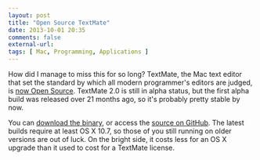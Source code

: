 ```yaml
---
layout: post
title: "Open Source TextMate"
date: 2013-10-01 20:35
comments: false
external-url: 
tags: [ Mac, Programming, Applications ]
---
```


How did I manage to miss this for so long?  TextMate, the Mac text editor
that set the standard by which all modern programmer's editors are judged,
is [now Open Source][tm_gpl_blog].  TextMate 2.0 is still in alpha status,
but the first alpha build was released over 21 months ago, so it's probably
pretty stable by now.

You can [download the binary][tm_download], or access the [source on GitHub][tm_github].
The latest builds require at least OS X 10.7, so those of you still running
on older versions are out of luck.  On the bright side, it costs less for an
OS X upgrade than it used to cost for a TextMate license.

[tm_gpl_blog]: http://blog.macromates.com/2012/textmate-2-at-github/
[tm_download]: http://macromates.com/download
[tm_github]:   https://github.com/textmate/textmate
